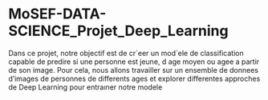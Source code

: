 # MoSEF-DATA-SCIENCE_Projet_Deep_Learning

Dans ce projet, notre objectif est de cr´eer un mod`ele de classification capable de predire si une personne est jeune, d age moyen ou agee a partir de son image. Pour cela, nous allons travailler sur un ensemble de donnees d’images de personnes de differents ages et explorer differentes approches de Deep Learning pour entraıner notre modele
